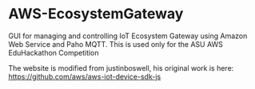 # AWS-EcosystemGateway
GUI for managing and controlling IoT Ecosystem Gateway using Amazon Web Service and Paho MQTT. This is used only for the ASU AWS EduHackathon Competition

The website is modified from justinboswell, his original work is here: https://github.com/aws/aws-iot-device-sdk-js
